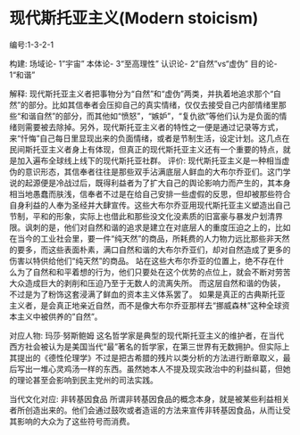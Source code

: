 # 现代斯托亚主义(Modern stoicism)
编号:1-3-2-1


构建:
场域论- 1”宇宙”
本体论- 3“至高理性”
认识论- 2“自然”vs“虚伪”
目的论- 1“和谐”

解释:
现代斯托亚主义者把事物分为“自然”和“虚伪”两类，并执着地追求那个“自然”的部分。比如其信奉者会压抑自己的真实情绪，仅仅去接受自己内部情绪里那些“和谐自然”的部分，而其他如“愤怒”，“嫉妒”，“复仇欲”等他们认为是负面的情绪则需要被去除掉。另外，现代斯托亚主义者的特性之一便是通过记录等方式，来“忏悔”自己每日里显现出来的负面情绪，或者是节制生活，设定计划。这几点在民间斯托亚主义者身上有体现，但真正的现代斯托亚主义还有一个重要的特点，就是加入遍布全球线上线下的现代斯托亚社群。
评价:
现代斯托亚主义是一种相当虚伪的意识形态，其信奉者往往是那些双手沾满底层人鲜血的大布尔乔亚们。这门学说的起源便是冷战过后，既得利益者为了扩大自己的舆论影响力而产生的，其本身相当地愚蠢而肤浅，信奉者不过是在给自己安排一些虚假的反思，但却被那些符合自身利益的人奉为圣经并大肆宣传。这些大布尔乔亚用现代斯托亚主义塑造出自己节制，平和的形象，实际上也借此和那些没文化没素质的旧富豪与暴发户划清界限。讽刺的是，他们对自然和谐的追求是建立在对底层人的重度压迫之上的，比如在当今的工业社会里，要一件“纯天然”的商品，所耗费的人力物力远比那些非天然的要多，而这些表面朴素，满口自然和谐的大布尔乔亚们，却对自然造成了更多的伤害以特供给他们“纯天然”的商品。
站在这些大布尔乔亚的位置上，绝不存在什么为了自然和和平着想的行为，他们只要处在这个优势的点位上，就会不断对劳苦大众造成巨大的剥削和压迫乃至于无数人的流离失所。
而这层自然和谐的伪装，不过是为了粉饰这套浸满了鲜血的资本主义体系罢了。
如果是真正的古典斯托亚主义者，是会真正地亲近自然，而不是像大布尔乔亚那样去“挪威森林”这种全球资本主义中被供养的”自然”。


对应人物:
玛莎·努斯鲍姆
     这名哲学家是典型的现代斯托亚主义的维护者，在当代西方社会被认为是美国当代“最”著名的哲学家，在第三世界有无数拥护。但实际上其提出的《德性伦理学》不过是把古希腊的残片以类分析的方法进行断章取义，最后写出一堆心灵鸡汤一样的东西。虽然她本人不提及现实政治中的利益纠葛，但她的理论甚至会影响到民主党州的司法实践。


当代文化对应:
非转基因食品
所谓非转基因食品的概念本身，就是被某些利益相关者所创造出来的。他们会通过鼓吹或者造谣的方法来宣传非转基因食品，从而让受其影响的大众为了这些符号而消费。
